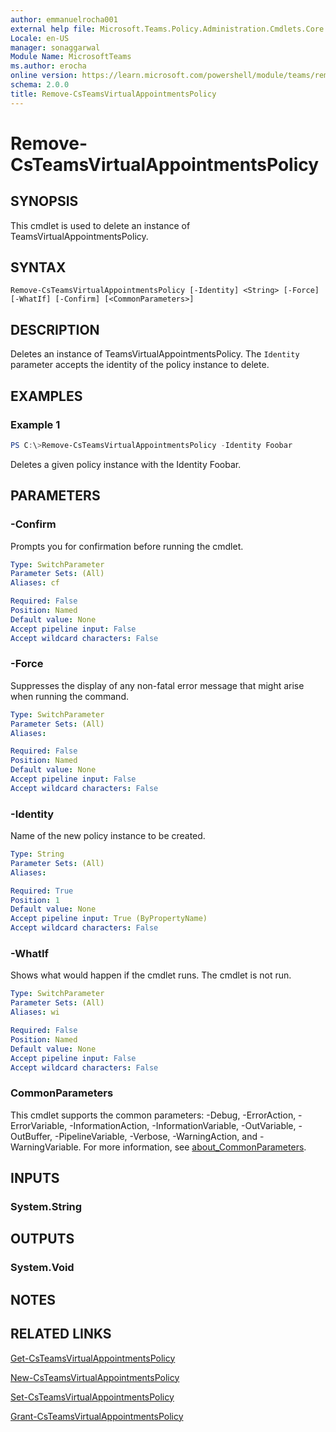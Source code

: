 ```yaml
---
author: emmanuelrocha001
external help file: Microsoft.Teams.Policy.Administration.Cmdlets.Core.dll-Help.xml
Locale: en-US
manager: sonaggarwal
Module Name: MicrosoftTeams
ms.author: erocha
online version: https://learn.microsoft.com/powershell/module/teams/remove-csteamsvirtualappointmentspolicy
schema: 2.0.0
title: Remove-CsTeamsVirtualAppointmentsPolicy
---
```


# Remove-CsTeamsVirtualAppointmentsPolicy

## SYNOPSIS
This cmdlet is used to delete an instance of TeamsVirtualAppointmentsPolicy.

## SYNTAX

```
Remove-CsTeamsVirtualAppointmentsPolicy [-Identity] <String> [-Force] [-WhatIf] [-Confirm] [<CommonParameters>]
```

## DESCRIPTION
Deletes an instance of TeamsVirtualAppointmentsPolicy. The `Identity` parameter accepts the identity of the policy instance to delete.

## EXAMPLES

### Example 1
```powershell
PS C:\>Remove-CsTeamsVirtualAppointmentsPolicy -Identity Foobar
```

Deletes a given policy instance with the Identity Foobar.

## PARAMETERS

### -Confirm
Prompts you for confirmation before running the cmdlet.

```yaml
Type: SwitchParameter
Parameter Sets: (All)
Aliases: cf

Required: False
Position: Named
Default value: None
Accept pipeline input: False
Accept wildcard characters: False
```

### -Force
Suppresses the display of any non-fatal error message that might arise when running the command.

```yaml
Type: SwitchParameter
Parameter Sets: (All)
Aliases:

Required: False
Position: Named
Default value: None
Accept pipeline input: False
Accept wildcard characters: False
```

### -Identity
Name of the new policy instance to be created.

```yaml
Type: String
Parameter Sets: (All)
Aliases:

Required: True
Position: 1
Default value: None
Accept pipeline input: True (ByPropertyName)
Accept wildcard characters: False
```

### -WhatIf
Shows what would happen if the cmdlet runs.
The cmdlet is not run.

```yaml
Type: SwitchParameter
Parameter Sets: (All)
Aliases: wi

Required: False
Position: Named
Default value: None
Accept pipeline input: False
Accept wildcard characters: False
```

### CommonParameters
This cmdlet supports the common parameters: -Debug, -ErrorAction, -ErrorVariable, -InformationAction, -InformationVariable, -OutVariable, -OutBuffer, -PipelineVariable, -Verbose, -WarningAction, and -WarningVariable. For more information, see [about_CommonParameters](https://go.microsoft.com/fwlink/?LinkID=113216).

## INPUTS

### System.String

## OUTPUTS

### System.Void

## NOTES

## RELATED LINKS
[Get-CsTeamsVirtualAppointmentsPolicy](https://learn.microsoft.com/powershell/module/teams/get-csteamsvirtualappointmentspolicy)

[New-CsTeamsVirtualAppointmentsPolicy](https://learn.microsoft.com/powershell/module/teams/new-csteamsvirtualappointmentspolicy)

[Set-CsTeamsVirtualAppointmentsPolicy](https://learn.microsoft.com/powershell/module/teams/set-csteamsvirtualappointmentspolicy)

[Grant-CsTeamsVirtualAppointmentsPolicy](https://learn.microsoft.com/powershell/module/teams/grant-csteamsvirtualappointmentspolicy)
